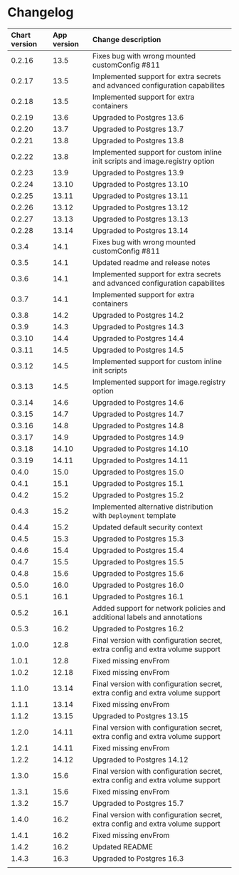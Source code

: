 # Changelog

| Chart version | App version | Change description |
| :------------ | :---------- | :----------------- |
| 0.2.16 | 13.5 | Fixes bug with wrong mounted customConfig #811 |
| 0.2.17 | 13.5 | Implemented support for extra secrets and advanced configuration capabilites |
| 0.2.18 | 13.5 | Implemented support for extra containers |
| 0.2.19 | 13.6 | Upgraded to Postgres 13.6 |
| 0.2.20 | 13.7 | Upgraded to Postgres 13.7 |
| 0.2.21 | 13.8 | Upgraded to Postgres 13.8 |
| 0.2.22 | 13.8 | Implemented support for custom inline init scripts and image.registry option |
| 0.2.23 | 13.9 | Upgraded to Postgres 13.9 |
| 0.2.24 | 13.10 | Upgraded to Postgres 13.10 |
| 0.2.25 | 13.11 | Upgraded to Postgres 13.11 |
| 0.2.26 | 13.12 | Upgraded to Postgres 13.12 |
| 0.2.27 | 13.13 | Upgraded to Postgres 13.13 |
| 0.2.28 | 13.14 | Upgraded to Postgres 13.14 |
| 0.3.4 | 14.1 | Fixes bug with wrong mounted customConfig #811 |
| 0.3.5 | 14.1 | Updated readme and release notes |
| 0.3.6 | 14.1 | Implemented support for extra secrets and advanced configuration capabilites |
| 0.3.7 | 14.1 | Implemented support for extra containers |
| 0.3.8 | 14.2 | Upgraded to Postgres 14.2 |
| 0.3.9 | 14.3 | Upgraded to Postgres 14.3 |
| 0.3.10 | 14.4 | Upgraded to Postgres 14.4 |
| 0.3.11 | 14.5 | Upgraded to Postgres 14.5 |
| 0.3.12 | 14.5 | Implemented support for custom inline init scripts |
| 0.3.13 | 14.5 | Implemented support for image.registry option |
| 0.3.14 | 14.6 | Upgraded to Postgres 14.6 |
| 0.3.15 | 14.7 | Upgraded to Postgres 14.7 |
| 0.3.16 | 14.8 | Upgraded to Postgres 14.8 |
| 0.3.17 | 14.9 | Upgraded to Postgres 14.9 |
| 0.3.18 | 14.10 | Upgraded to Postgres 14.10 |
| 0.3.19 | 14.11 | Upgraded to Postgres 14.11 |
| 0.4.0 | 15.0 | Upgraded to Postgres 15.0 |
| 0.4.1 | 15.1 | Upgraded to Postgres 15.1 |
| 0.4.2 | 15.2 | Upgraded to Postgres 15.2 |
| 0.4.3 | 15.2 | Implemented alternative distribution with `Deployment` template |
| 0.4.4 | 15.2 | Updated default security context |
| 0.4.5 | 15.3 | Upgraded to Postgres 15.3 |
| 0.4.6 | 15.4 | Upgraded to Postgres 15.4 |
| 0.4.7 | 15.5 | Upgraded to Postgres 15.5 |
| 0.4.8 | 15.6 | Upgraded to Postgres 15.6 |
| 0.5.0 | 16.0 | Upgraded to Postgres 16.0 |
| 0.5.1 | 16.1 | Upgraded to Postgres 16.1 |
| 0.5.2 | 16.1 | Added support for network policies and additional labels and annotations |
| 0.5.3 | 16.2 | Upgraded to Postgres 16.2 |
| 1.0.0 | 12.8 | Final version with configuration secret, extra config and extra volume support |
| 1.0.1 | 12.8 | Fixed missing envFrom |
| 1.0.2 | 12.18 | Fixed missing envFrom |
| 1.1.0 | 13.14 | Final version with configuration secret, extra config and extra volume support |
| 1.1.1 | 13.14 | Fixed missing envFrom |
| 1.1.2 | 13.15 | Upgraded to Postgres 13.15 |
| 1.2.0 | 14.11 | Final version with configuration secret, extra config and extra volume support |
| 1.2.1 | 14.11 | Fixed missing envFrom |
| 1.2.2 | 14.12 | Upgraded to Postgres 14.12 |
| 1.3.0 | 15.6 | Final version with configuration secret, extra config and extra volume support |
| 1.3.1 | 15.6 | Fixed missing envFrom |
| 1.3.2 | 15.7 | Upgraded to Postgres 15.7 |
| 1.4.0 | 16.2 | Final version with configuration secret, extra config and extra volume support |
| 1.4.1 | 16.2 | Fixed missing envFrom |
| 1.4.2 | 16.2 | Updated README |
| 1.4.3 | 16.3 | Upgraded to Postgres 16.3 |
| | | |
